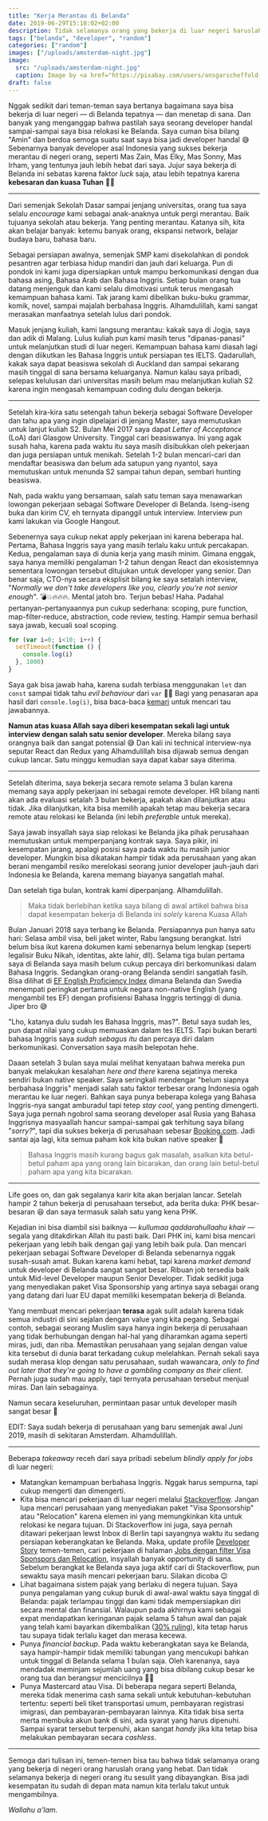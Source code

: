 ```yaml
---
title: "Kerja Merantau di Belanda"
date: 2019-06-29T15:10:02+02:00
description: Tidak selamanya orang yang bekerja di luar negeri haruslah orang yang hebat. Dan tidak selamanya bekerja di luar negeri itu sesulit yang dibayangkan
tags: ["belanda", "developer", "random"]
categories: ["random"]
images: ["/uploads/amsterdam-night.jpg"]
image:
  src: "/uploads/amsterdam-night.jpg"
  caption: Image by <a href="https://pixabay.com/users/ansgarscheffold-12599326/?utm_source=link-attribution&amp;utm_medium=referral&amp;utm_campaign=image&amp;utm_content=4230946">Ansgar Scheffold</a> from <a href="https://pixabay.com/?utm_source=link-attribution&amp;utm_medium=referral&amp;utm_campaign=image&amp;utm_content=4230946">Pixabay</a>
draft: false
---
```


Nggak sedikit dari teman-teman saya bertanya bagaimana saya bisa bekerja di luar negeri &mdash; di Belanda tepatnya &mdash; dan menetap di sana. Dan banyak yang menganggap bahwa pastilah saya seorang developer handal sampai-sampai saya bisa relokasi ke Belanda. Saya cuman bisa bilang "Amin" dan berdoa semoga suatu saat saya bisa jadi developer handal 😅 Sebenarnya banyak developer asal Indonesia yang sukses bekerja merantau di negeri orang, seperti Mas Zain, Mas Elky, Mas Sonny, Mas Irham, yang tentunya jauh lebih hebat dari saya. Jujur saya bekerja di Belanda ini sebatas karena faktor _luck_ saja, atau lebih tepatnya karena **kebesaran dan kuasa Tuhan** 🙏🏻

---

Dari semenjak Sekolah Dasar sampai jenjang universitas, orang tua saya selalu _encourage_ kami sebagai anak-anaknya untuk pergi merantau. Baik tujuanya sekolah atau bekerja. Yang penting merantau. Katanya sih, kita akan belajar banyak: ketemu banyak orang, ekspansi network, belajar budaya baru, bahasa baru.

Sebagai persiapan awalnya, semenjak SMP kami disekolahkan di pondok pesantren agar terbiasa hidup mandiri dan jauh dari keluarga. Pun di pondok ini kami juga dipersiapkan untuk mampu berkomunikasi dengan dua bahasa asing, Bahasa Arab dan Bahasa Inggris. Setiap bulan orang tua datang menjenguk dan kami selalu dimotivasi untuk terus mengasah kemampuan bahasa kami. Tak jarang kami dibelikan buku-buku grammar, komik, novel, sampai majalah berbahasa Inggris.  Alhamdulillah, kami sangat merasakan manfaatnya setelah lulus dari pondok.

Masuk jenjang kuliah, kami langsung merantau: kakak saya di Jogja, saya dan adik di Malang. Lulus kuliah pun kami masih terus "dipanas-panasi" untuk melanjutkan studi di luar negeri. Kemampuan bahasa kami diasah lagi dengan diikutkan les Bahasa Inggris untuk persiapan tes IELTS. Qadarullah, kakak saya dapat beasiswa sekolah di Auckland dan sampai sekarang masih tinggal di sana bersama keluarganya. Namun kalau saya pribadi, selepas kelulusan dari universitas masih belum mau melanjutkan kuliah S2 karena ingin mengasah kemampuan coding dulu dengan bekerja.

---

Setelah kira-kira satu setengah tahun bekerja sebagai Software Developer dan tahu apa yang ingin dipelajari di jenjang Master, saya memutuskan untuk lanjut kuliah S2. Bulan Mei 2017 saya dapat _Letter of Acceptance_ (LoA) dari Glasgow University. Tinggal cari beasiswanya. Ini yang agak susah haha, karena pada waktu itu saya masih disibukkan oleh pekerjaan dan juga persiapan untuk menikah. Setelah 1-2 bulan mencari-cari dan mendaftar beasiswa dan belum ada satupun yang nyantol, saya memutuskan untuk menunda S2 sampai tahun depan, sembari hunting beasiswa.

Nah, pada waktu yang bersamaan, salah satu teman saya menawarkan lowongan pekerjaan sebagai Software Developer di Belanda. Iseng-iseng buka dan kirim CV, eh ternyata dipanggil untuk interview. Interview pun kami lakukan via Google Hangout.

Sebenernya saya cukup nekat apply pekerjaan ini karena beberapa hal. Pertama, Bahasa Inggris saya yang masih terlalu kaku untuk percakapan. Kedua, pengalaman saya di dunia kerja yang masih minim. Gimana enggak, saya hanya memiliki pengalaman 1-2 tahun dengan React dan ekosistemnya sementara lowongan tersebut ditujukan untuk developer yang senior. Dan benar saja, CTO-nya secara eksplisit bilang ke saya setalah interview, "_Normally we don't take developers like you, clearly you're not senior enough_". 💣💥🔥🔥🔥. Mental jatoh bro. Terjun bebas! Haha. Padahal pertanyan-pertanyaannya pun cukup sederhana: scoping, pure function, map-filter-reduce, abstraction, code review, testing. Hampir semua berhasil saya jawab, kecuali soal scoping.

```js
for (var i=0; i<10; i++) {
  setTimeout(function () {
    console.log(i)
  }, 1000)
}
```

Saya gak bisa jawab haha, karena sudah terbiasa menggunakan `let` dan `const` sampai tidak tahu _evil behaviour_ dari `var` 🤦🏻‍ Bagi yang penasaran apa hasil dari `console.log(i)`, bisa baca-baca [kemari](https://wsvincent.com/javascript-closure-settimeout-for-loop/) untuk mencari tau jawabannya.

**Namun atas kuasa Allah saya diberi kesempatan sekali lagi untuk interview dengan salah satu senior developer**. Mereka bilang saya orangnya baik dan sangat potensial 😅 Dan kali ini technical interview-nya seputar React dan Redux yang Alhamdulillah bisa dijawab semua dengan cukup lancar. Satu minggu kemudian saya dapat kabar saya diterima.

---

Setelah diterima, saya bekerja secara remote selama 3 bulan karena memang saya apply pekerjaan ini sebagai remote developer. HR bilang nanti akan ada evaluasi setalah 3 bulan bekerja, apakah akan dilanjutkan atau tidak. Jika dilanjutkan, kita bisa memilih apakah tetap mau bekerja secara remote atau relokasi ke Belanda (ini lebih _preferable_ untuk mereka).

Saya jawab insyallah saya siap relokasi ke Belanda jika pihak perusahaan memutuskan untuk memperpanjang kontrak saya. Saya pikir, ini kesempatan jarang, apalagi posisi saya pada waktu itu masih junior developer. Mungkin bisa dikatakan hampir tidak ada perusahaan yang akan berani mengambil resiko merelokasi seorang junior developer jauh-jauh dari Indonesia ke Belanda, karena memang biayanya sangatlah mahal.

Dan setelah tiga bulan, kontrak kami diperpanjang. Alhamdulillah.

> Maka tidak berlebihan ketika saya bilang di awal artikel bahwa bisa dapat kesempatan bekerja di Belanda ini _solely_ karena Kuasa Allah

Bulan Januari 2018 saya terbang ke Belanda. Persiapannya pun hanya satu hari: Selasa ambil visa, beli jaket winter, Rabu langsung berangkat. Istri belum bisa ikut karena dokumen kami sebenarnya belum lengkap (seperti legalisir Buku Nikah, identitas, akte lahir, dll). Selama tiga bulan pertama saya di Belanda saya masih belum cukup percaya diri berkomunikasi dalam Bahasa Inggris. Sedangkan orang-orang Belanda sendiri sangatlah fasih. Bisa dilihat di [EF English Proficiency Index](https://en.wikipedia.org/wiki/EF_English_Proficiency_Index) dimana Belanda dan Swedia menempati peringkat pertama untuk negara non-native English (yang mengambil tes EF) dengan profisiensi Bahasa Inggris tertinggi di dunia. Jiper bro 😅

"Lho, katanya dulu sudah les Bahasa Inggris, mas?". Betul saya sudah les, pun dapat nilai yang cukup memuaskan dalam tes IELTS. Tapi bukan berarti bahasa Inggris saya _sudah sebagus itu_ dan percaya diri dalam berkomunikasi. Conversation saya masih belepotan hehe.

Daaan setelah 3 bulan saya mulai melihat kenyataan bahwa mereka pun banyak melakukan kesalahan _here and there_ karena sejatinya mereka sendiri  bukan native speaker. Saya seringkali mendengar "belum siapnya berbahasa Inggris" menjadi salah satu faktor terbesar orang Indonesia ogah merantau ke luar negeri. Bahkan saya punya beberapa kolega yang Bahasa Inggris-nya sangat amburadul tapi tetep _stay cool_, yang penting dimengerti. Saya juga pernah ngobrol sama seorang developer asal Rusia yang Bahasa Inggrisnya masyaallah hancur sampai-sampai gak terhitung saya bilang "_sorry?_", tapi dia sukses bekerja di perusahaan sebesar [Booking.com](https://www.booking.com/). Jadi santai aja lagi, kita semua paham kok kita bukan native speaker 🙂

> Bahasa Inggris masih kurang bagus gak masalah, asalkan kita betul-betul paham apa yang orang lain bicarakan, dan orang lain betul-betul paham apa yang kita bicarakan.

---

Life goes on, dan gak segalanya karir kita akan berjalan lancar. Setelah hampir 2 tahun bekerja di perusahaan tersebut, ada berita duka: PHK besar-besaran 😆 dan saya termasuk salah satu yang kena PHK.

Kejadian ini bisa diambil sisi baiknya &mdash; _kullumaa qaddarahullaahu khair_ &mdash; segala yang ditakdirkan Allah itu pasti baik. Dari PHK ini, kami bisa mencari pekerjaan yang lebih baik dengan gaji yang lebih baik pula. Dan mencari pekerjaan sebagai Software Developer di Belanda sebenarnya nggak susah-susah amat. Bukan karena kami hebat, tapi karena _market demand_ untuk developer di Belanda sangat sangat besar. Ribuan job tersedia baik untuk Mid-level Developer maupun Senior Developer. Tidak sedikit juga yang menyediakan paket Visa Sponsorship yang artinya saya sebagai orang yang datang dari luar EU dapat memiliki kesempatan bekerja di Belanda.

Yang membuat mencari pekerjaan **terasa** agak sulit adalah karena tidak semua industri di sini sejalan dengan value yang kita pegang. Sebagai contoh, sebagai seorang Muslim saya hanya ingin bekerja di perusahaan yang tidak berhubungan dengan hal-hal yang diharamkan agama seperti miras, judi, dan riba. Memastikan perusahaan yang sejalan dengan value kita tersebut di dunia barat terkadang cukup melelahkan. Pernah sekali saya sudah merasa klop dengan satu perusahaan, sudah wawancara, _only to find out later that they're going to have a gambling company as their client_. Pernah juga sudah mau apply, tapi ternyata perusahaan tersebut menjual miras. Dan lain sebagainya.

Namun secara keseluruhan, permintaan pasar untuk developer masih sangat besar 🙂

EDIT: Saya sudah bekerja di perusahaan yang baru semenjak awal Juni 2019, masih di sekitaran Amsterdam. Alhamdulillah.

---

Beberapa _takeaway_ receh dari saya pribadi sebelum _blindly apply for jobs_ di luar negeri:

- Matangkan kemampuan berbahasa Inggris. Nggak harus sempurna, tapi cukup mengerti dan dimengerti.
- Kita bisa mencari pekerjaan di luar negeri melalui [Stackoverflow](https://stackoverflow.com/). Jangan lupa mencari perusahaan yang menyediakan paket "Visa Sponsorship" atau "Relocation" karena elemen ini yang memungkinkan kita untuk relokasi ke negara tujuan. Di Stackoverflow ini juga, saya pernah ditawari pekerjaan lewst Inbox di Berlin tapi sayangnya waktu itu sedang persiapan keberangkatan ke Belanda. Maka, update profile [Developer Story](https://stackoverflow.com/users/story/3956497) temen-temen, cari pekerjaan di halaman [Jobs dengan filter Visa Sponspors dan Relocation](https://stackoverflow.com/jobs?v=true&t=true), insyallah banyak opportunity di sana. Sebelum berangkat ke Belanda saya juga aktif cari di Stackoverflow, pun sewaktu saya masih mencari pekerjaan baru. Silakan dicoba 😉
- Lihat bagaimana sistem pajak yang berlaku di negera tujuan. Saya punya pengalaman yang cukup buruk di awal-awal waktu saya tinggal di Belanda: pajak terlampau tinggi dan kami tidak mempersiapkan diri secara mental dan finansial. Walaupun pada akhirnya kami sebagai expat mendapatkan keringanan pajak selama 5 tahun awal dan pajak yang telah kami bayarkan dikembalikan ([30% ruling](https://www.iamsterdam.com/en/living/take-care-of-official-matters/highly-skilled-migrants/thirty-percent-ruling)), kita tetap harus tau supaya tidak terlalu kaget dan merasa kecewa.
- Punya _financial backup_. Pada waktu keberangkatan saya ke Belanda, saya hampir-hampir tidak memiliki tabungan yang mencukupi bahkan untuk tinggal di Belanda selama 1 bulan saja. Oleh karenanya, saya mendadak meminjam sejumlah uang yang bisa dibilang cukup besar ke orang tua dan berangsur mencicilnya 🤦🏻
- Punya Mastercard atau Visa. Di beberapa negara seperti Belanda, mereka tidak menerima cash sama sekali untuk kebutuhan-kebutuhan tertentu: seperti beli tiket transportasi umum, pembayaran registrasi imigrasi, dan pembayaran-pembayaran lainnya. Kita tidak bisa serta merta membuka akun bank di sini, ada syarat yang harus dipenuhi. Sampai syarat tersebut terpenuhi, akan sangat _handy_ jika kita tetap bisa melakukan pembayaran secara _cashless_.

---

Semoga dari tulisan ini, temen-temen bisa tau bahwa tidak selamanya orang yang bekerja di negeri orang haruslah orang yang hebat. Dan tidak selamanya bekerja di negeri orang itu sesulit yang dibayangkan. Bisa jadi kesempatan itu sudah di depan mata namun kita terlalu takut untuk mengambilnya.

_Wallahu a'lam_.